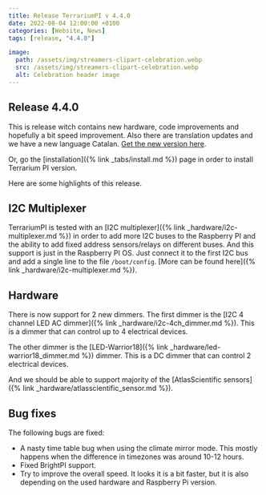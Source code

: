 ```yaml
---
title: Release TerrariumPI v 4.4.0
date: 2022-08-04 12:00:00 +0100
categories: [Website, News]
tags: [release, "4.4.0"]

image:
  path: /assets/img/streamers-clipart-celebration.webp
  src: /assets/img/streamers-clipart-celebration.webp
  alt: Celebration header image
---
```


## Release 4.4.0

This is release witch contains new hardware, code improvements and hopefully a bit speed improvement. Also there are translation updates and we have a new language Catalan. [Get the new version here](https://github.com/theyosh/TerrariumPI/releases/tag/4.4.0).

Or, go the [installation]({% link _tabs/install.md %}) page in order to install Terrarium PI version.

Here are some highlights of this release.

## I2C Multiplexer

TerrariumPI is tested with an [I2C multiplexer]({% link _hardware/i2c-multiplexer.md %}) in order to add more I2C buses to the Raspberry PI and the ability to add fixed address sensors/relays on different buses. And this support is just in the Raspberry PI OS. Just connect it to the first I2C bus and add a single line to the file `/boot/config`. [More can be found here]({% link _hardware/i2c-multiplexer.md %}).

## Hardware

There is now support for 2 new dimmers. The first dimmer is the [I2C 4 channel LED AC dimmer]({% link _hardware/i2c-4ch_dimmer.md %}). This is a dimmer that can control up to 4 electrical devices.

The other dimmer is the [LED-Warrior18]({% link _hardware/led-warrior18_dimmer.md %}) dimmer. This is a DC dimmer that can control 2 electrical devices.

And we should be able to support majority of the [AtlasScientific sensors]({% link _hardware/atlasscientific_sensor.md %}).

## Bug fixes

The following bugs are fixed:

- A nasty time table bug when using the climate mirror mode. This mostly happens when the difference in timezones was around 10-12 hours.
- Fixed BrightPI support.
- Try to improve the overall speed. It looks it is a bit faster, but it is also depending on the used hardware and Raspberry Pi version.
